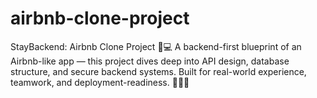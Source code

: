 # airbnb-clone-project
StayBackend: Airbnb Clone Project 🏡💻 A backend-first blueprint of an Airbnb-like app — this project dives deep into API design, database structure, and secure backend systems. Built for real-world experience, teamwork, and deployment-readiness. 🚀🔐🧠
